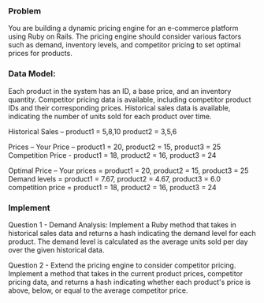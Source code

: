 ### Problem 

You are building a dynamic pricing engine for an e-commerce platform using Ruby on Rails. The pricing engine should consider various factors such as demand, inventory levels, and competitor pricing to set optimal prices for products.

### Data Model:

Each product in the system has an ID, a base price, and an inventory quantity.
Competitor pricing data is available, including competitor product IDs and their corresponding prices.
Historical sales data is available, indicating the number of units sold for each product over time.

Historical Sales –
product1 = 5,8,10
product2 = 3,5,6

Prices –
Your Price – product1 = 20, product2 = 15, product3 = 25
Competition Price - product1 = 18, product2 = 16, product3 = 24

Optimal Price –
Your prices = product1 = 20, product2 = 15, product3 = 25
Demand levels = product1 = 7.67, product2 = 4.67, product3 = 6.0
competition price = product1 = 18, product2 = 16, product3 = 24


### Implement

Question 1 - Demand Analysis:
Implement a Ruby method that takes in historical sales data and returns a hash indicating the demand level for each product. The demand level is calculated as the average units sold per day over the given historical data.

Question 2 - Extend the pricing engine to consider competitor pricing. 
Implement a method that takes in the current product prices, competitor pricing data, and returns a hash indicating whether each product's price is above, below, or equal to the average competitor price.
